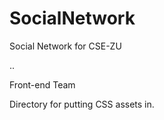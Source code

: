 # SocialNetwork
Social Network for CSE-ZU


..


Front-end Team

Directory for putting CSS assets in.
